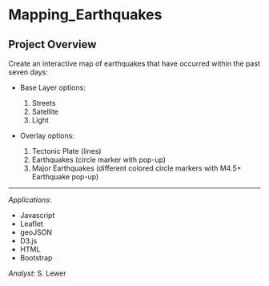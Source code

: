 # Mapping_Earthquakes
## Project Overview
Create an interactive map of earthquakes that have occurred within the past seven days:
* Base Layer options:
   1. Streets
   2. Satellite
   3. Light

* Overlay options:
  1. Tectonic Plate (lines)
  2. Earthquakes (circle marker with pop-up)
  3. Major Earthquakes (different colored circle markers with M4.5+ Earthquake pop-up)
___

_Applications_:
* Javascript
* Leaflet
* geoJSON
* D3.js
* HTML
* Bootstrap

_Analyst_: S. Lewer

